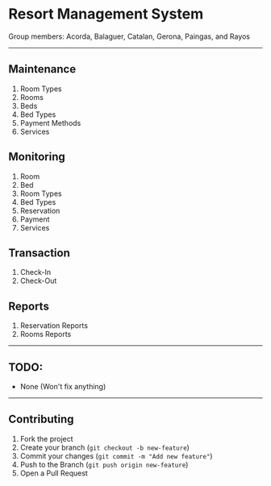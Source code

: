 # Resort Management System

Group members:
Acorda, Balaguer, Catalan, Gerona, Paingas, and Rayos

---

## Maintenance

1. Room Types
2. Rooms
3. Beds
4. Bed Types
5. Payment Methods
6. Services

## Monitoring

1. Room
2. Bed
3. Room Types
4. Bed Types
5. Reservation
6. Payment
7. Services

## Transaction

1. Check-In
2. Check-Out

## Reports

1. Reservation Reports
2. Rooms Reports

---

## TODO:

- None (Won't fix anything)

---

## Contributing

1. Fork the project
2. Create your branch (`git checkout -b new-feature`)
3. Commit your changes (`git commit -m "Add new feature"`)
4. Push to the Branch (`git push origin new-feature`)
5. Open a Pull Request
